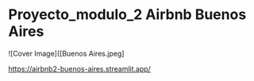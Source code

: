 # Proyecto_modulo_2 Airbnb Buenos Aires

![Cover Image]([Buenos Aires.jpeg]
 
https://airbnb2-buenos-aires.streamlit.app/
